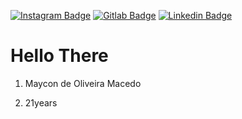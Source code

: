 [![Instagram Badge](https://img.shields.io/badge/Instagram--blue?style=social&logo=instagram&link=https://www.instagram.com/skmaycaooo/)](https://www.instagram.com/skmaycaooo/)
[![Gitlab Badge](https://img.shields.io/badge/Gitlab--blue?style=social&logo=gitlab&link=https://gitlab.com/skmaycaooo)](https://gitlab.com/skmaycaooo)
[![Linkedin Badge](https://img.shields.io/badge/Linkedin--blue?style=social&logo=linkedin&link=https://www.linkedin.com/in/maycon-macedo-66a0311a4/)](https://www.linkedin.com/in/maycon-macedo-66a0311a4/)






# Hello There

1. Maycon de Oliveira Macedo

1. 21years




